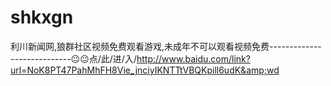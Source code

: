 # shkxgn
利川新闻网,狼群社区视频免费观看游戏,未成年不可以观看视频免费----------------------------😐😐点/此/进/入/http://www.baidu.com/link?url=NoK8PT47PahMhFH8Vie_jnciyIKNTTtVBQKpill6udK&amp;wd
